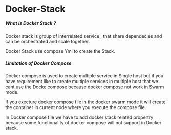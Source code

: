 # Docker-Stack

##### What is Docker Stack ?
Docker stack is group of interrelated service , that share dependecies and can be orchestrated and scale together.

Docker Stack use compose Yml to create the Stack. 

#####  Limitation of Docker Compose
Docker compose is used to create multiple service in Single host but if you have requirement like to create multiple services in multiple host that we cant use the Docke compose because docker compose not work in Swarm mode. 

If you execture docker compose file in the docker swarm mode it will create the container in current node where you execute the compose file.

In Docker compose file we have to add docker stack related propertry because some functionality of docker compose will not support in Docker stack.





